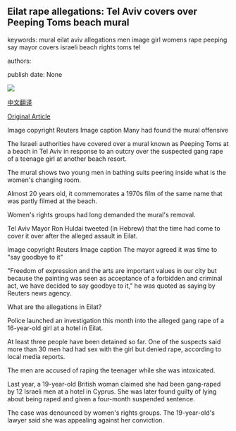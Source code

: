 ## Eilat rape allegations: Tel Aviv covers over Peeping Toms beach mural

keywords: mural eilat aviv allegations men image girl womens rape peeping say mayor covers israeli beach rights toms tel

authors: 

publish date: None

![](https://ichef.bbci.co.uk/news/1024/branded_news/0B33/production/_114076820_muralreuters.jpg)

[中文翻译](Eilat%20rape%20allegations%3A%20Tel%20Aviv%20covers%20over%20Peeping%20Toms%20beach%20mural_zh.md)

[Original Article](https://www.bbc.com/news/world-middle-east-53883258)

Image copyright Reuters Image caption Many had found the mural offensive

The Israeli authorities have covered over a mural known as Peeping Toms at a beach in Tel Aviv in response to an outcry over the suspected gang rape of a teenage girl at another beach resort.

The mural shows two young men in bathing suits peering inside what is the women's changing room.

Almost 20 years old, it commemorates a 1970s film of the same name that was partly filmed at the beach.

Women's rights groups had long demanded the mural's removal.

Tel Aviv Mayor Ron Huldai tweeted (in Hebrew) that the time had come to cover it over after the alleged assault in Eilat.

Image copyright Reuters Image caption The mayor agreed it was time to "say goodbye to it"

"Freedom of expression and the arts are important values in our city but because the painting was seen as acceptance of a forbidden and criminal act, we have decided to say goodbye to it," he was quoted as saying by Reuters news agency.

What are the allegations in Eilat?

Police launched an investigation this month into the alleged gang rape of a 16-year-old girl at a hotel in Eilat.

At least three people have been detained so far. One of the suspects said more than 30 men had had sex with the girl but denied rape, according to local media reports.

The men are accused of raping the teenager while she was intoxicated.

Last year, a 19-year-old British woman claimed she had been gang-raped by 12 Israeli men at a hotel in Cyprus. She was later found guilty of lying about being raped and given a four-month suspended sentence.

The case was denounced by women's rights groups. The 19-year-old's lawyer said she was appealing against her conviction.